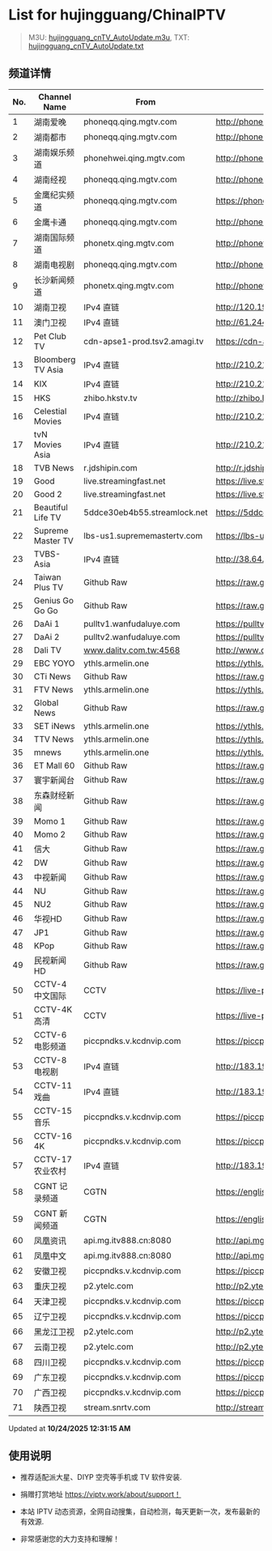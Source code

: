 # List for **hujingguang/ChinaIPTV**

> M3U: [hujingguang_cnTV_AutoUpdate.m3u](./hujingguang_cnTV_AutoUpdate.m3u ), TXT: [hujingguang_cnTV_AutoUpdate.txt](./txt/hujingguang_cnTV_AutoUpdate.txt )

## 频道详情

| No. | Channel Name | From | Source |
| --- | ------------ | ---- | ------ |
| 1 | 湖南爱晚 | phoneqq.qing.mgtv.com | <http://phoneqq.qing.mgtv.com/nn_live/nn_x64/dWlwPTEwNi4xNC4zOC41NSZ0ZXJtPTUmcWlkPSZjZG5leF9pZD1xcV9waG9uZV9saXZlJmNocz0mZGVmPTEmcz04YjQwZjFhY2QzOWFjNzZmMjAxZTJmYjVlMDZiZjhmZSZ1aWQ9JnV1aWQ9YTBlNjE2NjMxOGY1ZjgxYjcyNTg1MWQ0OWJjMGJmOTYtNmEwZTI2Mzcmdj0yJmFzPTAmZXM9MTc2MTI2MzkwMA,,/HNGGMPP360.m3u8> |
| 2 | 湖南都市 | phoneqq.qing.mgtv.com | <http://phoneqq.qing.mgtv.com/nn_live/nn_x64/dWlwPTEwNi4xNC4zOC41NSZ0ZXJtPTUmcWlkPSZjZG5leF9pZD1xcV9waG9uZV9saXZlJmNocz0mZGVmPTEmcz1lYzliYWU5ZGQ2MTIwZGM3MmYxYmIyZTE4NTA5MzBlNCZ1aWQ9JnV1aWQ9MjBhZDE5ZTFhY2JmNTFkNzBlOThhN2NkODY2ZTBkOTUtNmEwZTI2Mzcmdj0yJmFzPTAmZXM9MTc2MTI0MjUwNA,,/HNDSMPP360.m3u8> |
| 3 | 湖南娱乐频道 | phonehwei.qing.mgtv.com | <http://phonehwei.qing.mgtv.com/nn_live/nn_x64/dWlwPTEwNi4xNC4zOC41NSZ0ZXJtPTUmcWlkPSZjZG5leF9pZD1od19waG9uZSZjaHM9JmRlZj0xJnM9M2QxY2FiMzQ3OTI2MGFlYTQzNGM3N2UzNmZiMTZlNmEmdWlkPSZ1dWlkPWUyMzBmOTdmYjM4NTQ3MjViOGQ1YzZmZDgwOTRjMDg5LTZhMGUyNjM3JnY9MiZhcz0wJmVzPTE3NjEyNTY4NTE,/HNYLMPP360.m3u8> |
| 4 | 湖南经视 | phoneqq.qing.mgtv.com | <http://phoneqq.qing.mgtv.com/nn_live/nn_x64/dWlwPTEwNi4xNC4zOC41NSZ0ZXJtPTUmcWlkPSZjZG5leF9pZD1xcV9waG9uZV9saXZlJmNocz0mZGVmPTEmcz1hNzZhZTVmZTEwYzA3NTBiMWMwZDZiMzA1MzJkZDBkNSZ1aWQ9JnV1aWQ9NmUwZDFmMDM5N2ZkMTI2ZmQzYTAzOTlhOGU1YTVmNzAtNmEwZTI2Mzcmdj0yJmFzPTAmZXM9MTc2MTI1NjgyMA,,/HNJSMPP360.m3u8> |
| 5 | 金鹰纪实频道 | phoneqq.qing.mgtv.com | <https://phoneqq.qing.mgtv.com/nn_live/nn_x64/dWlwPTEwNi4xNC4zOC41NSZ0ZXJtPTUmcWlkPSZjZG5leF9pZD1xcV9waG9uZV9saXZlJmNocz0mZGVmPTEmcz05MDEwMTEzZTJhZDNhZTI1YWJjMDQzOTMwZGVmMjc0YiZ1aWQ9JnV1aWQ9NWNlNzZjODQ1YTAxNjBlYjIyN2YwY2QwYmY2ZDJjMGYtNmEwZTI2Mzcmdj0yJmFzPTAmZXM9MTc2MTI1MDczNA,,/JYJSMPP360.m3u8> |
| 6 | 金鹰卡通 | phoneqq.qing.mgtv.com | <http://phoneqq.qing.mgtv.com/nn_live/nn_x64/dWlwPTEwNi4xNC4zOC41NSZ0ZXJtPTUmcWlkPSZjZG5leF9pZD1xcV9waG9uZV9saXZlJmNocz0mZGVmPTEmcz02OWIyOTY4NDEwNDI5ZDBiNTQxNzkxYTMwOTQ1YWQxMiZ1aWQ9JnV1aWQ9MDcyMmMzYzc5ZGU3NjkyOGUxZTA5ZDY2MzZlZGQ4ZTYtNmEwZTI2Mzcmdj0yJmFzPTAmZXM9MTc2MTI2MDEyNg,,/JYKTMPP360.m3u8> |
| 7 | 湖南国际频道 | phonetx.qing.mgtv.com | <http://phonetx.qing.mgtv.com/nn_live/nn_x64/dWlwPTEwNi4xNC4zOC41NSZ0ZXJtPTUmcWlkPSZjZG5leF9pZD10eF9waG9uZV9saXZlJmNocz0mZGVmPTEmcz02NWZhNmI3NDU4ZTNmYTc1MjIxYjAwZmY4NTFlMzY1MiZ1aWQ9JnV1aWQ9YmRkNjgwM2UxZDMwNjViM2NkYmQwNDBkNzE2NzdjZWQtNmEwZTI2Mzcmdj0yJmFzPTAmZXM9MTc2MTI1NjA2NQ,,/HNGJMPP360.m3u8> |
| 8 | 湖南电视剧 | phoneqq.qing.mgtv.com | <http://phoneqq.qing.mgtv.com/nn_live/nn_x64/dWlwPTEwNi4xNC4zOC41NSZ0ZXJtPTUmcWlkPSZjZG5leF9pZD1xcV9waG9uZV9saXZlJmNocz0mZGVmPTEmcz1jNmU3YTU5ZjIxMTYzNDQ0MzM2NTJjZDFhYjhlNjA1MCZ1aWQ9JnV1aWQ9N2YzOTI3YzJhZTlmN2M2ODQ0MzMxY2E1YWQ5ODYwZDgtNmEwZTI2Mzcmdj0yJmFzPTAmZXM9MTc2MTI0NTY1NA,,/HNDSJMPP360.m3u8> |
| 9 | 长沙新闻频道 | phonetx.qing.mgtv.com | <http://phonetx.qing.mgtv.com/nn_live/nn_x64/dWlwPTEwNi4xNC4zOC41NSZ0ZXJtPTUmcWlkPSZjZG5leF9pZD10eF9waG9uZV9saXZlJmNocz0mZGVmPTEmcz0zNDhkODAyOTM0MjJkYzhiZDdmNTU3YzZjNDhjNmJlOCZ1aWQ9JnV1aWQ9NTcxNjAwNzc2ZWZmZmYwOWU3NTJiNTcxYmE4YjI3NWUtNmEwZTI2Mzcmdj0yJmFzPTAmZXM9MTc2MTI0MjEzOA,,/CSXWMPP360.m3u8> |
| 10 | 湖南卫视 | IPv4 直链 | <http://120.196.232.43:8088/rrs03.hw.gmcc.net/PLTV/651/224/3221226698/1.m3u8> |
| 11 | 澳门卫视 | IPv4 直链 | <http://61.244.22.4/ch1/ch1.live/playlist.m3u8> |
| 12 | Pet Club TV | cdn-apse1-prod.tsv2.amagi.tv | <https://cdn-apse1-prod.tsv2.amagi.tv/linear/amg01076-lightningintern-petclub-samsungnz/playlist.m3u8> |
| 13 | Bloomberg TV Asia | IPv4 直链 | <http://210.210.155.37/dr9445/h/h03/index.m3u8> |
| 14 | KIX | IPv4 直链 | <http://210.210.155.37/dr9445/h/h07/index.m3u8> |
| 15 | HKS | zhibo.hkstv.tv | <http://zhibo.hkstv.tv/livestream/mutfysrq/playlist.m3u8> |
| 16 | Celestial Movies | IPv4 直链 | <http://210.210.155.37/dr9445/h/h14/index.m3u8> |
| 17 | tvN Movies Asia | IPv4 直链 | <http://210.210.155.37/dr9445/h/h21/index.m3u8> |
| 18 | TVB News | r.jdshipin.com | <http://r.jdshipin.com/CkuBd> |
| 19 | Good | live.streamingfast.net | <https://live.streamingfast.net/osmflivech1.m3u8> |
| 20 | Good 2 | live.streamingfast.net | <https://live.streamingfast.net/osmflivech2.m3u8> |
| 21 | Beautiful Life TV | 5ddce30eb4b55.streamlock.net | <https://5ddce30eb4b55.streamlock.net/bltvhd/bltv1/playlist.m3u8> |
| 22 | Supreme Master TV | lbs-us1.suprememastertv.com | <https://lbs-us1.suprememastertv.com/720p.m3u8> |
| 23 | TVBS-Asia | IPv4 直链 | <http://38.64.72.148/hls/modn/list/4005/playlist.m3u8> |
| 24 | Taiwan Plus TV | Github Raw | <https://raw.githubusercontent.com/ChiSheng9/iptv/master/TV78.m3u8> |
| 25 | Genius Go Go Go | Github Raw | <https://raw.githubusercontent.com/ChiSheng9/iptv/master/TV26.m3u8> |
| 26 | DaAi 1 | pulltv1.wanfudaluye.com | <https://pulltv1.wanfudaluye.com/live/tv1.m3u8> |
| 27 | DaAi 2 | pulltv2.wanfudaluye.com | <https://pulltv2.wanfudaluye.com/live/tv2.m3u8> |
| 28 | Dali TV | www.dalitv.com.tw:4568 | <http://www.dalitv.com.tw:4568/live/dali/index.m3u8> |
| 29 | EBC YOYO | ythls.armelin.one | <https://ythls.armelin.one/channel/UCiWRSesvSYmY7YOyz0tv_zQ.m3u8> |
| 30 | CTi News | Github Raw | <https://raw.githubusercontent.com/ChiSheng9/iptv/master/TV28.m3u8> |
| 31 | FTV News | ythls.armelin.one | <https://ythls.armelin.one/channel/UC2VmWn8dAqkzlQqvy02E1PA.m3u8> |
| 32 | Global News | Github Raw | <https://raw.githubusercontent.com/ChiSheng9/iptv/master/TV02.m3u8> |
| 33 | SET iNews | ythls.armelin.one | <https://ythls.armelin.one/channel/UCoNYj9OFHZn3ACmmeRCPwbA.m3u8> |
| 34 | TTV News | ythls.armelin.one | <https://ythls.armelin.one/channel/UC8ROUUjHzEQm-ndb69CX8Ww.m3u8> |
| 35 | mnews | ythls.armelin.one | <https://ythls.armelin.one/channel/UC4LjkybVKXCDlneVXlKAbmw.m3u8> |
| 36 | ET Mall 60 | Github Raw | <https://raw.githubusercontent.com/ChiSheng9/iptv/master/TV18.m3u8> |
| 37 | 寰宇新闻台 | Github Raw | <https://raw.githubusercontent.com/ChiSheng9/iptv/master/TV02.m3u8> |
| 38 | 东森财经新闻 | Github Raw | <https://raw.githubusercontent.com/ChiSheng9/iptv/master/TV03.m3u8> |
| 39 | Momo 1 | Github Raw | <https://raw.githubusercontent.com/ChiSheng9/iptv/master/TV04.m3u8> |
| 40 | Momo 2 | Github Raw | <https://raw.githubusercontent.com/ChiSheng9/iptv/master/TV05.m3u8> |
| 41 | 信大 | Github Raw | <https://raw.githubusercontent.com/ChiSheng9/iptv/master/TV07.m3u8> |
| 42 | DW | Github Raw | <https://raw.githubusercontent.com/ChiSheng9/iptv/master/TV08.m3u8> |
| 43 | 中视新闻 | Github Raw | <https://raw.githubusercontent.com/ChiSheng9/iptv/master/TV09.m3u8> |
| 44 | NU | Github Raw | <https://raw.githubusercontent.com/ChiSheng9/iptv/master/TV10.m3u8> |
| 45 | NU2 | Github Raw | <https://raw.githubusercontent.com/ChiSheng9/iptv/master/TV14.m3u8> |
| 46 | 华视HD | Github Raw | <https://raw.githubusercontent.com/ChiSheng9/iptv/master/TV12.m3u8> |
| 47 | JP1 | Github Raw | <https://raw.githubusercontent.com/ChiSheng9/iptv/master/TV15.m3u8> |
| 48 | KPop | Github Raw | <https://raw.githubusercontent.com/ChiSheng9/iptv/master/TV16.m3u8> |
| 49 | 民视新闻HD | Github Raw | <https://raw.githubusercontent.com/ChiSheng9/iptv/master/TV17.m3u8> |
| 50 | CCTV-4 中文国际 | CCTV | <https://live-play-hls.cctvnews.cctv.com/CCTVChannel/channel_cctv4_mbd.m3u8?auth_key=1761285721-1-pcsfd16311668294d4893f85ee55dfcf1f6-919d5bca820e36f28d0cb017692daf41&yid=pcsfd16311668294d4893f85ee55dfcf1f6> |
| 51 | CCTV-4K 高清 | CCTV | <https://live-play-hls.cctvnews.cctv.com/CCTVChannel/channel_cctv4k_mbd.m3u8?auth_key=1761285744-1-pcsd6e095dbd93b41728e0d2c10dad67e15-6025d9f82e8f5d55db3e579c28f8e4a0&yid=pcsd6e095dbd93b41728e0d2c10dad67e15> |
| 52 | CCTV-6 电影频道 | piccpndks.v.kcdnvip.com | <https://piccpndks.v.kcdnvip.com/audio/cctv6_2/index.m3u8> |
| 53 | CCTV-8 电视剧 | IPv4 直链 | <http://183.196.25.171:808/hls/77/index.m3u8> |
| 54 | CCTV-11 戏曲 | IPv4 直链 | <http://183.196.25.171:808/hls/11/index.m3u8> |
| 55 | CCTV-15 音乐 | piccpndks.v.kcdnvip.com | <https://piccpndks.v.kcdnvip.com/audio/cctv15_2/index.m3u8> |
| 56 | CCTV-16 4K | piccpndks.v.kcdnvip.com | <https://piccpndks.v.kcdnvip.com/audio/cctv16_2/index.m3u8> |
| 57 | CCTV-17 农业农村 | IPv4 直链 | <http://183.196.25.171:808/hls/93/index.m3u8> |
| 58 | CGNT 记录频道 | CGTN | <https://english-livebkali.cgtn.com/live/doccgtn_0.m3u8> |
| 59 | CGNT 新闻频道 | CGTN | <https://english-livebkali.cgtn.com/live/encgtn_0.m3u8> |
| 60 | 凤凰资讯 | api.mg.itv888.cn:8080 | <http://api.mg.itv888.cn:8080/hls/11ef1dc70d8/index.m3u8> |
| 61 | 凤凰中文 | api.mg.itv888.cn:8080 | <http://api.mg.itv888.cn:8080/hls/2f80047f91e/index.m3u8> |
| 62 | 安徽卫视 | piccpndks.v.kcdnvip.com | <https://piccpndks.v.kcdnvip.com/audio/anhui_2/index.m3u8> |
| 63 | 重庆卫视 | p2.ytelc.com | <http://p2.ytelc.com/videojs.php?id=https://sjlivecdn9.cbg.cn/202510232338/app_2/_definst_/ls_2.stream/chunklist.m3u8> |
| 64 | 天津卫视 | piccpndks.v.kcdnvip.com | <https://piccpndks.v.kcdnvip.com/audio/tianjin_2/index.m3u8> |
| 65 | 辽宁卫视 | piccpndks.v.kcdnvip.com | <https://piccpndks.v.kcdnvip.com/audio/liaoning_2/index.m3u8> |
| 66 | 黑龙江卫视 | p2.ytelc.com | <http://p2.ytelc.com/videojs.php?id=https://idclive.hljtv.com:4430/live/hljws_own.m3u8> |
| 67 | 云南卫视 | p2.ytelc.com | <http://p2.ytelc.com/xgplayer.php?id=https://hwapi.yntv.net/ew265l/z1z6s5.m3u8> |
| 68 | 四川卫视 | piccpndks.v.kcdnvip.com | <https://piccpndks.v.kcdnvip.com/audio/sichuan_2/index.m3u8> |
| 69 | 广东卫视 | piccpndks.v.kcdnvip.com | <https://piccpndks.v.kcdnvip.com/audio/guangdong_2/index.m3u8> |
| 70 | 广西卫视 | piccpndks.v.kcdnvip.com | <https://piccpndks.v.kcdnvip.com/audio/guangxi_2/index.m3u8> |
| 71 | 陕西卫视 | stream.snrtv.com | <http://stream.snrtv.com/sxbc-star-exS134.m3u8> |

Updated at **10/24/2025 12:31:15 AM**

## 使用说明

- 推荐适配派大星、DIYP 空壳等手机或 TV 软件安装.

- 捐赠打赏地址 <https://viptv.work/about/support！>

- 本站 IPTV 动态资源，全网自动搜集，自动检测，每天更新一次，发布最新的有效源.

- 非常感谢您的大力支持和理解！
